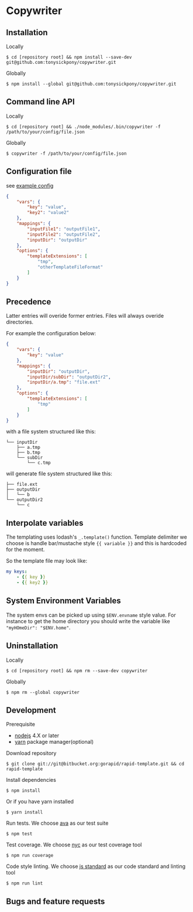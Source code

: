 # Copywriter

## Installation

Locally

```
$ cd [repository root] && npm install --save-dev git@github.com:tonysickpony/copywriter.git
```

Globally

```
$ npm install --global git@github.com:tonysickpony/copywriter.git
```

## Command line API

Locally

```
$ cd [repository root] && ./node_modules/.bin/copywriter -f /path/to/your/config/file.json
```

Globally

```
$ copywriter -f /path/to/your/config/file.json
```

## Configuration file

see [example config](/sampleconfig.json.dist)

```json
{
    "vars": {
        "key": "value",
        "key2": "value2"
    },
    "mappings": {
        "inputFile1": "outputFile1",
        "inputFile2": "outputFile2",
        "inputDir": "outputDir"
    },
    "options": {
        "templateExtensions": [
            "tmp",
            "otherTemplateFileFormat"
        ]
    }
}
```

## Precedence

Latter entries will overide former entries. Files will always overide directories.

For example the configuration below:

```json
{
    "vars": {
        "key": "value"
    },
    "mappings": {
        "inputDir": "outputDir",
        "inputDir/subDir": "outputDir2",
        "inputDir/a.tmp": "file.ext"
    },
    "options": {
        "templateExtensions": [
            "tmp"
        ]
    }
}
```

with a file system structured like this:

```
└── inputDir
    ├── a.tmp
    ├── b.tmp
    └── subDir
        └── c.tmp

```

will generate file system structured like this:

```
├── file.ext
├── outputDir
│   └── b
└── outputDir2
    └── c
```



## Interpolate variables

The templating uses lodash's `_.template()` function. Template delimiter we choose is handle bar/mustache style `{{ variable }}` and this is hardcoded for the moment.

So the template file may look like:

```yaml
my keys:
    - {{ key }}
    - {{ key2 }}
```

## System Environment Variables

The system envs can be picked up using `$ENV.envname` style value. For instance to get the home directory you should write the variable like `"myHOmeDir": "$ENV.home"`.


## Uninstallation

Locally

```
$ cd [repository root] && npm rm --save-dev copywriter
```

Globally

```
$ npm rm --global copywriter
```

## Development

Prerequisite

* [nodejs](https://nodejs.org/en/) 4.X or later
* [yarn](https://yarnpkg.com/) package manager(optional)

Download repository

```
$ git clone git://git@bitbucket.org:gorapid/rapid-template.git && cd rapid-template
```

Install dependencies

```
$ npm install
```

Or if you have yarn installed

```
$ yarn install
```

Run tests. We choose [ava](https://github.com/avajs/ava) as our test suite

```
$ npm test
```

Test coverage. We choose [nyc](https://github.com/istanbuljs/nyc) as our test coverage tool

```
$ npm run coverage
```

Code style linting. We choose [js standard](http://standardjs.com/rules.html) as our code standard and linting tool

```
$ npm run lint
```

## Bugs and feature requests
